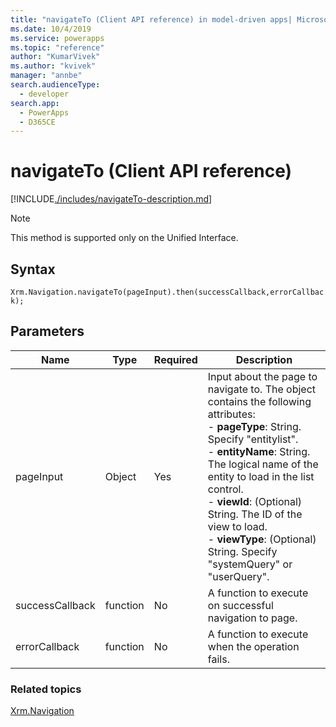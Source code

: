 ```yaml
---
title: "navigateTo (Client API reference) in model-driven apps| MicrosoftDocs"
ms.date: 10/4/2019
ms.service: powerapps
ms.topic: "reference"
author: "KumarVivek"
ms.author: "kvivek"
manager: "annbe"
search.audienceType: 
  - developer
search.app: 
  - PowerApps
  - D365CE
---
```

# navigateTo (Client API reference)


[!INCLUDE[./includes/navigateTo-description.md](./includes/navigateTo-description.md)]


> [!NOTE]
> This method is supported only on the Unified Interface.

## Syntax

`Xrm.Navigation.navigateTo(pageInput).then(successCallback,errorCallback);`

## Parameters

|Name |Type |Required |Description |
|---|---|---|---|
|pageInput|Object|Yes|Input about the page to navigate to. The object contains the following attributes:<br/>- **pageType**: String. Specify "entitylist".<br/>- **entityName**: String. The logical name of the entity to load in the list control. <br/>- **viewId**: (Optional) String. The ID of the view to load.<br/>- **viewType**: (Optional) String. Specify "systemQuery" or "userQuery".|
|successCallback|function|No|A function to execute on successful navigation to page.|
|errorCallback|function|No|A function to execute when the operation fails.|


### Related topics

[Xrm.Navigation](../xrm-navigation.md)

